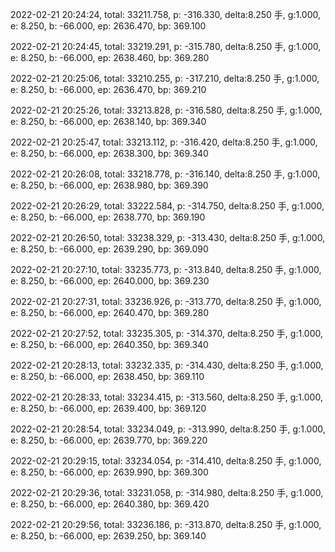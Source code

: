 2022-02-21 20:24:24, total: 33211.758, p: -316.330, delta:8.250 手, g:1.000, e: 8.250, b: -66.000, ep: 2636.470, bp: 369.100

2022-02-21 20:24:45, total: 33219.291, p: -315.780, delta:8.250 手, g:1.000, e: 8.250, b: -66.000, ep: 2638.460, bp: 369.280

2022-02-21 20:25:06, total: 33210.255, p: -317.210, delta:8.250 手, g:1.000, e: 8.250, b: -66.000, ep: 2636.470, bp: 369.210

2022-02-21 20:25:26, total: 33213.828, p: -316.580, delta:8.250 手, g:1.000, e: 8.250, b: -66.000, ep: 2638.140, bp: 369.340

2022-02-21 20:25:47, total: 33213.112, p: -316.420, delta:8.250 手, g:1.000, e: 8.250, b: -66.000, ep: 2638.300, bp: 369.340

2022-02-21 20:26:08, total: 33218.778, p: -316.140, delta:8.250 手, g:1.000, e: 8.250, b: -66.000, ep: 2638.980, bp: 369.390

2022-02-21 20:26:29, total: 33222.584, p: -314.750, delta:8.250 手, g:1.000, e: 8.250, b: -66.000, ep: 2638.770, bp: 369.190

2022-02-21 20:26:50, total: 33238.329, p: -313.430, delta:8.250 手, g:1.000, e: 8.250, b: -66.000, ep: 2639.290, bp: 369.090

2022-02-21 20:27:10, total: 33235.773, p: -313.840, delta:8.250 手, g:1.000, e: 8.250, b: -66.000, ep: 2640.000, bp: 369.230

2022-02-21 20:27:31, total: 33236.926, p: -313.770, delta:8.250 手, g:1.000, e: 8.250, b: -66.000, ep: 2640.470, bp: 369.280

2022-02-21 20:27:52, total: 33235.305, p: -314.370, delta:8.250 手, g:1.000, e: 8.250, b: -66.000, ep: 2640.350, bp: 369.340

2022-02-21 20:28:13, total: 33232.335, p: -314.430, delta:8.250 手, g:1.000, e: 8.250, b: -66.000, ep: 2638.450, bp: 369.110

2022-02-21 20:28:33, total: 33234.415, p: -313.560, delta:8.250 手, g:1.000, e: 8.250, b: -66.000, ep: 2639.400, bp: 369.120

2022-02-21 20:28:54, total: 33234.049, p: -313.990, delta:8.250 手, g:1.000, e: 8.250, b: -66.000, ep: 2639.770, bp: 369.220

2022-02-21 20:29:15, total: 33234.054, p: -314.410, delta:8.250 手, g:1.000, e: 8.250, b: -66.000, ep: 2639.990, bp: 369.300

2022-02-21 20:29:36, total: 33231.058, p: -314.980, delta:8.250 手, g:1.000, e: 8.250, b: -66.000, ep: 2640.380, bp: 369.420

2022-02-21 20:29:56, total: 33236.186, p: -313.870, delta:8.250 手, g:1.000, e: 8.250, b: -66.000, ep: 2639.250, bp: 369.140